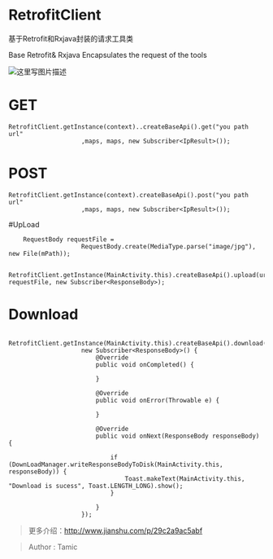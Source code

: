 # RetrofitClient
基于Retrofit和Rxjava封装的请求工具类 

Base Retrofit& Rxjava Encapsulates the request of the tools

![这里写图片描述](http://img.blog.csdn.net/20160725150118164)

# GET

    RetrofitClient.getInstance(context)..createBaseApi().get("you path url"
                        ,maps, maps, new Subscriber<IpResult>());


# POST

    RetrofitClient.getInstance(context).createBaseApi().post("you path url"
                        ,maps, maps, new Subscriber<IpResult>());
                
#UpLoad

        RequestBody requestFile =
                        RequestBody.create(MediaType.parse("image/jpg"), new File(mPath));
            
        RetrofitClient.getInstance(MainActivity.this).createBaseApi().upload(url, requestFile, new Subscriber<ResponseBody>);
                
                
# Download   

      RetrofitClient.getInstance(MainActivity.this).createBaseApi().download(url,
                        new Subscriber<ResponseBody>() {
                            @Override
                            public void onCompleted() {

                            }

                            @Override
                            public void onError(Throwable e) {

                            }

                            @Override
                            public void onNext(ResponseBody responseBody) {

                                if (DownLoadManager.writeResponseBodyToDisk(MainActivity.this, responseBody)) {
                                    Toast.makeText(MainActivity.this, "Download is sucess", Toast.LENGTH_LONG).show();
                                }

                            }
                        });


 >更多介绍：http://www.jianshu.com/p/29c2a9ac5abf
 
 >Author : Tamic
